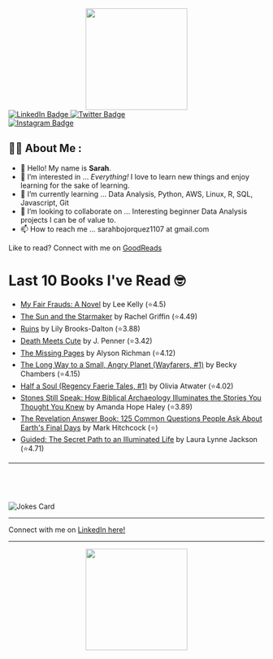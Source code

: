 
<div id="header" align="center">
  <img src="https://media.giphy.com/media/h8mSIeTWzDFooj3hgT/giphy.gif" width="200"/>
</div>

<div id="badges">
  <a href="https://www.linkedin.com/in/sarahjbojorquez/">
    <img src="https://img.shields.io/badge/LinkedIn-blue?style=for-the-badge&logo=linkedin&logoColor=white" alt="LinkedIn Badge"/>
  </a>

  <a href="https://twitter.com/Sarahjbojorquez">
    <img src="https://img.shields.io/badge/Twitter-green?style=for-the-badge&logo=twitter&logoColor=white" alt="Twitter Badge"/>
  </a>
</div>

 <a href="https://www.instagram.com/sarahjbojorquez/">
    <img src="https://img.shields.io/badge/Instagram-blueviolet?style=for-the-badge&logo=Instagram&logoColor=white" alt="Instagram Badge"/>
  </a>
<div></div>
<div></div>

## :woman_technologist: About Me :

- 👋 Hello!  My name is **Sarah**.
- 👀 I’m interested in ... *Everything!* I love to learn new things and enjoy learning for the sake of learning.
- 🌱 I’m currently learning ... Data Analysis, Python, AWS, Linux, R, SQL, Javascript, Git
- 💞️ I’m looking to collaborate on ... Interesting beginner Data Analysis projects I can be of value to.
- 📫 How to reach me ... sarahbojorquez1107 at gmail.com

Like to read? Connect with me on <a href="https://www.goodreads.com/user/show/97230998-sarah-bojorquez-lopez">GoodReads</a>
<div></div>
<div></div>

# Last 10 Books I've Read 🤓
<!-- GOODREADS-LIST:START -->
- [My Fair Frauds: A Novel](https://www.goodreads.com/review/show/8002806230?utm_medium=api&utm_source=rss) by Lee   Kelly (⭐️4.5)
- [The Sun and the Starmaker](https://www.goodreads.com/review/show/8002802293?utm_medium=api&utm_source=rss) by Rachel  Griffin (⭐️4.49)
- [Ruins](https://www.goodreads.com/review/show/8002802065?utm_medium=api&utm_source=rss) by Lily Brooks-Dalton (⭐️3.88)
- [Death Meets Cute](https://www.goodreads.com/review/show/8002787700?utm_medium=api&utm_source=rss) by J. Penner (⭐️3.42)
- [The Missing Pages](https://www.goodreads.com/review/show/7917211667?utm_medium=api&utm_source=rss) by Alyson Richman (⭐️4.12)
- [The Long Way to a Small, Angry Planet (Wayfarers, #1)](https://www.goodreads.com/review/show/7992355983?utm_medium=api&utm_source=rss) by Becky Chambers (⭐️4.15)
- [Half a Soul (Regency Faerie Tales, #1)](https://www.goodreads.com/review/show/7996781247?utm_medium=api&utm_source=rss) by Olivia Atwater (⭐️4.02)
- [Stones Still Speak: How Biblical Archaeology Illuminates the Stories You Thought You Knew](https://www.goodreads.com/review/show/7995702996?utm_medium=api&utm_source=rss) by Amanda Hope Haley (⭐️3.89)
- [The Revelation Answer Book: 125 Common Questions People Ask About Earth's Final Days](https://www.goodreads.com/review/show/7995702732?utm_medium=api&utm_source=rss) by Mark Hitchcock (⭐️)
- [Guided: The Secret Path to an Illuminated Life](https://www.goodreads.com/review/show/7995702506?utm_medium=api&utm_source=rss) by Laura Lynne Jackson (⭐️4.71)
<!-- GOODREADS-LIST:END -->

---

<p>&nbsp;</p>
<p>&nbsp;</p>

<img src="https://readme-jokes.vercel.app/api?hideBorder&theme=cobalt&qColor=%23944bcc&aColor=%23bbdb51" alt="Jokes Card" />
<div></div>
<div></div>

---

Connect with me on [LinkedIn here!](https://www.linkedin.com/in/sarahjbojorquez/)


---

<div align="center">
  <img src="https://media.giphy.com/media/dU6iSeuBBsN9OpTg5P/giphy.gif" width="200"/>
</div>
